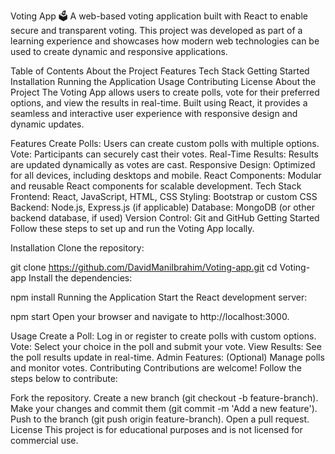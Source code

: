 Voting App 🗳️
A web-based voting application built with React to enable secure and transparent voting. This project was developed as part of a learning experience and showcases how modern web technologies can be used to create dynamic and responsive applications.

Table of Contents
About the Project
Features
Tech Stack
Getting Started
Installation
Running the Application
Usage
Contributing
License
About the Project
The Voting App allows users to create polls, vote for their preferred options, and view the results in real-time. Built using React, it provides a seamless and interactive user experience with responsive design and dynamic updates.

Features
Create Polls: Users can create custom polls with multiple options.
Vote: Participants can securely cast their votes.
Real-Time Results: Results are updated dynamically as votes are cast.
Responsive Design: Optimized for all devices, including desktops and mobile.
React Components: Modular and reusable React components for scalable development.
Tech Stack
Frontend: React, JavaScript, HTML, CSS
Styling: Bootstrap or custom CSS
Backend: Node.js, Express.js (if applicable)
Database: MongoDB (or other backend database, if used)
Version Control: Git and GitHub
Getting Started
Follow these steps to set up and run the Voting App locally.

Installation
Clone the repository:

git clone https://github.com/DavidManiIbrahim/Voting-app.git
cd Voting-app
Install the dependencies:

npm install
Running the Application
Start the React development server:

npm start
Open your browser and navigate to http://localhost:3000.

Usage
Create a Poll: Log in or register to create polls with custom options.
Vote: Select your choice in the poll and submit your vote.
View Results: See the poll results update in real-time.
Admin Features: (Optional) Manage polls and monitor votes.
Contributing
Contributions are welcome! Follow the steps below to contribute:

Fork the repository.
Create a new branch (git checkout -b feature-branch).
Make your changes and commit them (git commit -m 'Add a new feature').
Push to the branch (git push origin feature-branch).
Open a pull request.
License
This project is for educational purposes and is not licensed for commercial use.